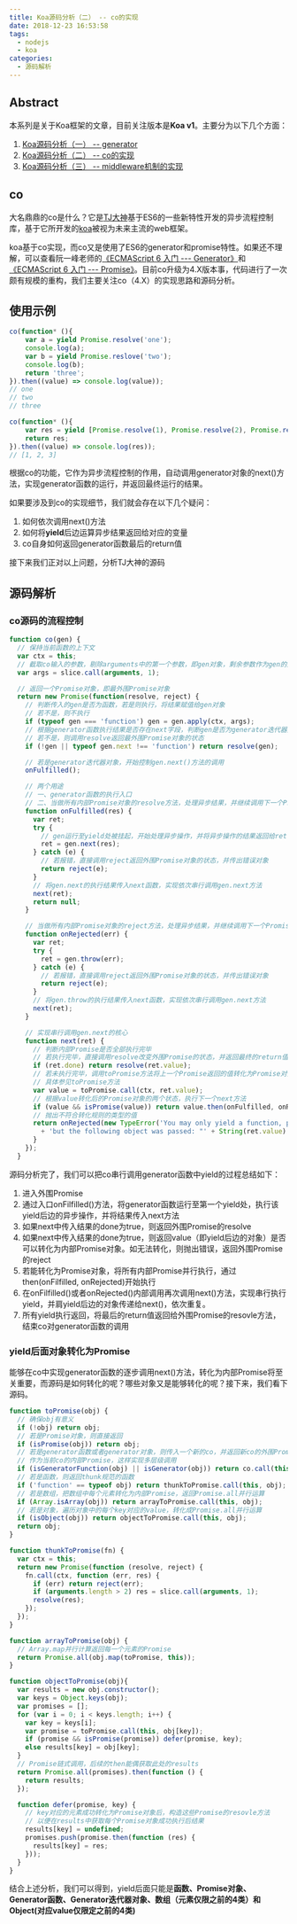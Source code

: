 ```yaml
---
title: Koa源码分析（二） -- co的实现
date: 2018-12-23 16:53:58
tags:
  - nodejs
  - koa
categories:
  - 源码解析
---
```


## Abstract

本系列是关于Koa框架的文章，目前关注版本是**Koa v1**。主要分为以下几个方面：

1. [Koa源码分析（一） -- generator](/koa-generator/)
2. [Koa源码分析（二） -- co的实现](/koa-co/)
3. [Koa源码分析（三） -- middleware机制的实现](/koa-middleware)

## co

大名鼎鼎的co是什么？它是[TJ大神](https://github.com/tj)基于ES6的一些新特性开发的异步流程控制库，基于它所开发的[koa](https://github.com/koajs/koa)被视为未来主流的web框架。

koa基于co实现，而co又是使用了ES6的generator和promise特性。如果还不理解，可以查看阮一峰老师的[《ECMAScript 6 入门 --- Generator》](http://es6.ruanyifeng.com/#docs/generator)和[《ECMAScript 6 入门 --- Promise》](http://es6.ruanyifeng.com/#docs/promise)。目前co升级为4.X版本事，代码进行了一次颇有规模的重构，我们主要关注co（4.X）的实现思路和源码分析。

## 使用示例

```js
co(function* (){
    var a = yield Promise.resolve('one');
    console.log(a);
    var b = yield Promise.reslove('two');
    console.log(b);
    return 'three';
}).then((value) => console.log(value));
// one
// two
// three
```

```js
co(function* (){
    var res = yield [Promise.resolve(1), Promise.resolve(2), Promise.resolve(3)];
    return res;
}).then((value) => console.log(res));
// [1, 2, 3]
```

根据co的功能，它作为异步流程控制的作用，自动调用generator对象的next()方法，实现generator函数的运行，并返回最终运行的结果。

如果要涉及到co的实现细节，我们就会存在以下几个疑问：

1. 如何依次调用next()方法
2. 如何将**yield**后边运算异步结果返回给对应的变量
3. co自身如何返回generator函数最后的return值

接下来我们正对以上问题，分析TJ大神的源码

## 源码解析

### co源码的流程控制

```js
function co(gen) {
  // 保持当前函数的上下文
  var ctx = this;
  // 截取co输入的参数，剔除arguments中的第一个参数，即gen对象，剩余参数作为gen的入参
  var args = slice.call(arguments, 1);

  // 返回一个Promise对象，即最外围Promise对象
  return new Promise(function(resolve, reject) {
    // 判断传入的gen是否为函数，若是则执行，将结果赋值给gen对象
    // 若不是，则不执行
    if (typeof gen === 'function') gen = gen.apply(ctx, args);
    // 根据generator函数执行结果是否存在next字段，判断gen是否为generator迭代器对象
    // 若不是，则调用resolve返回最外围Promise对象的状态
    if (!gen || typeof gen.next !== 'function') return resolve(gen);

    // 若是generator迭代器对象，开始控制gen.next()方法的调用
    onFulfilled();

    // 两个用途
    // 一、generator函数的执行入口
    // 二、当做所有内部Promise对象的resolve方法，处理异步结果，并继续调用下一个Promise
    function onFulfilled(res) {
      var ret;
      try {
        // gen运行至yield处被挂起，开始处理异步操作，并将异步操作的结果返回给ret.value
        ret = gen.next(res);
      } catch (e) {
        // 若报错，直接调用reject返回外围Promise对象的状态，并传出错误对象
        return reject(e);
      }
      // 将gen.next的执行结果传入next函数，实现依次串行调用gen.next方法
      next(ret);
      return null;
    }

    // 当做所有内部Promise对象的reject方法，处理异步结果，并继续调用下一个Promise
    function onRejected(err) {
      var ret;
      try {
        ret = gen.throw(err);
      } catch (e) {
        // 若报错，直接调用reject返回外围Promise对象的状态，并传出错误对象
        return reject(e);
      }
      // 将gen.throw的执行结果传入next函数，实现依次串行调用gen.next方法
      next(ret);
    }

    // 实现串行调用gen.next的核心
    function next(ret) {
      // 判断内部Promise是否全部执行完毕
      // 若执行完毕，直接调用resolve改变外围Promise的状态，并返回最终的return值[问题3]
      if (ret.done) return resolve(ret.value);
      // 若未执行完毕，调用toPromise方法将上一个Promise返回的值转化为Promise对象
      // 具体参见toPromise方法
      var value = toPromise.call(ctx, ret.value);
      // 根据value转化后的Promise对象的两个状态，执行下一个next方法
      if (value && isPromise(value)) return value.then(onFulfilled, onRejected);
      // 抛出不符合转化规则的类型的值
      return onRejected(new TypeError('You may only yield a function, promise, generator, array, or object, '
        + 'but the following object was passed: "' + String(ret.value) + '"'));
      }
    });
  }
```

源码分析完了，我们可以把co串行调用generator函数中yield的过程总结如下：

1. 进入外围Promise
2. 通过入口onFilfilled()方法，将generator函数运行至第一个yield处，执行该yield后边的异步操作，并将结果传入next方法
3. 如果next中传入结果的done为true，则返回外围Promise的resolve
4. 如果next中传入结果的done为true，则返回value（即yield后边的对象）是否可以转化为内部Promise对象。如无法转化，则抛出错误，返回外围Promise的reject
5. 若能转化为Promise对象，将所有内部Promise并行执行，通过then(onFilfilled, onRejected)开始执行
6. 在onFilfilled()或者onRejected()内部调用再次调用next()方法，实现串行执行yield，并肩yield后边的对象传递给next()，依次重复。
7. 所有yield执行返回，将最后的return值返回给外围Promise的resovle方法，结束co对generator函数的调用

### yield后面对象转化为Promise

能够在co中实现generator函数的逐步调用next()方法，转化为内部Promise将至关重要，而源码是如何转化的呢？哪些对象又是能够转化的呢？接下来，我们看下源码。

```js
function toPromise(obj) {
  // 确保obj有意义
  if (!obj) return obj;
  // 若是Promise对象，则直接返回
  if (isPromise(obj)) return obj;
  // 若是generator函数或者generator对象，则传入一个新的co，并返回新co的外围Promise
  // 作为当前co的内部Promise，这样实现多层级调用
  if (isGeneratorFunction(obj) || isGenerator(obj)) return co.call(this, obj);
  // 若是函数，则返回thunk规范的函数
  if ('function' == typeof obj) return thunkToPromise.call(this, obj);
  // 若是数组，把数组中每个元素转化为内部Promise，返回Promise.all并行运算
  if (Array.isArray(obj)) return arrayToPromise.call(this, obj);
  // 若是对象，遍历对象中的每个key对应的value，转化成Promise.all并行运算
  if (isObject(obj)) return objectToPromise.call(this, obj);
  return obj;
}

function thunkToPromise(fn) {
  var ctx = this;
  return new Promise(function (resolve, reject) {
    fn.call(ctx, function (err, res) {
      if (err) return reject(err);
      if (arguments.length > 2) res = slice.call(arguments, 1);
      resolve(res);
    });
  });
}

function arrayToPromise(obj) {
  // Array.map并行计算返回每一个元素的Promise
  return Promise.all(obj.map(toPromise, this));
}

function objectToPromise(obj){
  var results = new obj.constructor();
  var keys = Object.keys(obj);
  var promises = [];
  for (var i = 0; i < keys.length; i++) {
    var key = keys[i];
    var promise = toPromise.call(this, obj[key]);
    if (promise && isPromise(promise)) defer(promise, key);
    else results[key] = obj[key];
  }
  // Promise链式调用，后续的then能偶获取此处的results
  return Promise.all(promises).then(function () {
    return results;
  });

  function defer(promise, key) {
    // key对应的元素成功转化为Promise对象后，构造这些Promise的resovle方法
    // 以便在results中获取每个Promise对象成功执行后结果
    results[key] = undefined;
    promises.push(promise.then(function (res) {
      results[key] = res;
    }));
  }
}

```

结合上述分析，我们可以得到，yield后面只能是**函数、Promise对象、Generator函数、Generator迭代器对象、数组（元素仅限之前的4类）和Object(对应value仅限定之前的4类)**